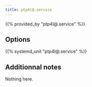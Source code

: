 ```yaml
---
title: ptp4l@.service
---
```


{{% provided_by "ptp4l@.service" %}}

## Options

{{% systemd_unit "ptp4l@.service" %}}

## Additionnal notes

Nothing here.